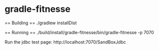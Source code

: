 # gradle-fitnesse

== Building ==
./gradlew installDist

== Running ==
 ./build/install/gradle-fitnesse/bin/gradle-fitnesse -p 7070

Run the jdbc test page: http://localhost:7070/SandBoxJdbc
